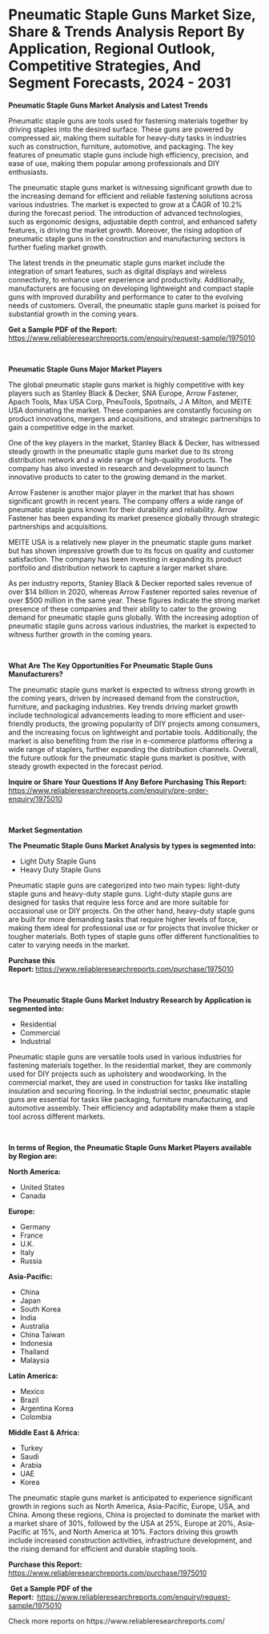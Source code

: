 <p><h1>Pneumatic Staple Guns Market Size, Share & Trends Analysis Report By Application, Regional Outlook, Competitive Strategies, And Segment Forecasts, 2024 - 2031</h1></p><p><strong>Pneumatic Staple Guns Market Analysis and Latest Trends</strong></p>
<p><p>Pneumatic staple guns are tools used for fastening materials together by driving staples into the desired surface. These guns are powered by compressed air, making them suitable for heavy-duty tasks in industries such as construction, furniture, automotive, and packaging. The key features of pneumatic staple guns include high efficiency, precision, and ease of use, making them popular among professionals and DIY enthusiasts.</p><p>The pneumatic staple guns market is witnessing significant growth due to the increasing demand for efficient and reliable fastening solutions across various industries. The market is expected to grow at a CAGR of 10.2% during the forecast period. The introduction of advanced technologies, such as ergonomic designs, adjustable depth control, and enhanced safety features, is driving the market growth. Moreover, the rising adoption of pneumatic staple guns in the construction and manufacturing sectors is further fueling market growth.</p><p>The latest trends in the pneumatic staple guns market include the integration of smart features, such as digital displays and wireless connectivity, to enhance user experience and productivity. Additionally, manufacturers are focusing on developing lightweight and compact staple guns with improved durability and performance to cater to the evolving needs of customers. Overall, the pneumatic staple guns market is poised for substantial growth in the coming years.</p></p>
<p><strong>Get a Sample PDF of the Report:&nbsp;</strong> <a href="https://www.reliableresearchreports.com/enquiry/request-sample/1975010">https://www.reliableresearchreports.com/enquiry/request-sample/1975010</a></p>
<p>&nbsp;</p>
<p><strong>Pneumatic Staple Guns Major Market Players</strong></p>
<p><p>The global pneumatic staple guns market is highly competitive with key players such as Stanley Black & Decker, SNA Europe, Arrow Fastener, Apach Tools, Max USA Corp, PneuTools, Spotnails, J A Milton, and MEITE USA dominating the market. These companies are constantly focusing on product innovations, mergers and acquisitions, and strategic partnerships to gain a competitive edge in the market.</p><p>One of the key players in the market, Stanley Black & Decker, has witnessed steady growth in the pneumatic staple guns market due to its strong distribution network and a wide range of high-quality products. The company has also invested in research and development to launch innovative products to cater to the growing demand in the market.</p><p>Arrow Fastener is another major player in the market that has shown significant growth in recent years. The company offers a wide range of pneumatic staple guns known for their durability and reliability. Arrow Fastener has been expanding its market presence globally through strategic partnerships and acquisitions.</p><p>MEITE USA is a relatively new player in the pneumatic staple guns market but has shown impressive growth due to its focus on quality and customer satisfaction. The company has been investing in expanding its product portfolio and distribution network to capture a larger market share.</p><p>As per industry reports, Stanley Black & Decker reported sales revenue of over $14 billion in 2020, whereas Arrow Fastener reported sales revenue of over $500 million in the same year. These figures indicate the strong market presence of these companies and their ability to cater to the growing demand for pneumatic staple guns globally. With the increasing adoption of pneumatic staple guns across various industries, the market is expected to witness further growth in the coming years.</p></p>
<p>&nbsp;</p>
<p><strong>What Are The Key Opportunities For Pneumatic Staple Guns Manufacturers?</strong></p>
<p><p>The pneumatic staple guns market is expected to witness strong growth in the coming years, driven by increased demand from the construction, furniture, and packaging industries. Key trends driving market growth include technological advancements leading to more efficient and user-friendly products, the growing popularity of DIY projects among consumers, and the increasing focus on lightweight and portable tools. Additionally, the market is also benefiting from the rise in e-commerce platforms offering a wide range of staplers, further expanding the distribution channels. Overall, the future outlook for the pneumatic staple guns market is positive, with steady growth expected in the forecast period.</p></p>
<p><strong>Inquire or Share Your Questions If Any Before Purchasing This Report:</strong> <a href="https://www.reliableresearchreports.com/enquiry/pre-order-enquiry/1975010">https://www.reliableresearchreports.com/enquiry/pre-order-enquiry/1975010</a></p>
<p>&nbsp;</p>
<p><strong>Market Segmentation</strong></p>
<p><strong>The Pneumatic Staple Guns Market Analysis by types is segmented into:</strong></p>
<p><ul><li>Light Duty Staple Guns</li><li>Heavy Duty Staple Guns</li></ul></p>
<p><p>Pneumatic staple guns are categorized into two main types: light-duty staple guns and heavy-duty staple guns. Light-duty staple guns are designed for tasks that require less force and are more suitable for occasional use or DIY projects. On the other hand, heavy-duty staple guns are built for more demanding tasks that require higher levels of force, making them ideal for professional use or for projects that involve thicker or tougher materials. Both types of staple guns offer different functionalities to cater to varying needs in the market.</p></p>
<p><strong>Purchase this Report:&nbsp;</strong><a href="https://www.reliableresearchreports.com/purchase/1975010">https://www.reliableresearchreports.com/purchase/1975010</a></p>
<p>&nbsp;</p>
<p><strong>The Pneumatic Staple Guns Market Industry Research by Application is segmented into:</strong></p>
<p><ul><li>Residential</li><li>Commercial</li><li>Industrial</li></ul></p>
<p><p>Pneumatic staple guns are versatile tools used in various industries for fastening materials together. In the residential market, they are commonly used for DIY projects such as upholstery and woodworking. In the commercial market, they are used in construction for tasks like installing insulation and securing flooring. In the industrial sector, pneumatic staple guns are essential for tasks like packaging, furniture manufacturing, and automotive assembly. Their efficiency and adaptability make them a staple tool across different markets.</p></p>
<p>&nbsp;</p>
<p><strong>In terms of Region, the Pneumatic Staple Guns Market Players available by Region are:</strong></p>
<p>
    <p> <strong> North America: </strong>
        <ul>
            <li>United States</li>
            <li>Canada</li>
        </ul>
        </p> 
    <p> <strong> Europe: </strong>
        <ul>
            <li>Germany</li>
            <li>France</li>
            <li>U.K.</li>
            <li>Italy</li>
            <li>Russia</li>
        </ul>
        </p> 
    <p> <strong> Asia-Pacific: </strong>
        <ul>
            <li>China</li>
            <li>Japan</li>
            <li>South Korea</li>
            <li>India</li>
            <li>Australia</li>
            <li>China Taiwan</li>
            <li>Indonesia</li>
            <li>Thailand</li>
            <li>Malaysia</li>
        </ul>
        </p> 
    <p> <strong> Latin America: </strong>
        <ul>
            <li>Mexico</li>
            <li>Brazil</li>
            <li>Argentina Korea</li>
            <li>Colombia</li>
        </ul>
        </p> 
    <p> <strong> Middle East & Africa: </strong>
        <ul>
            <li>Turkey</li>
            <li>Saudi</li>
            <li>Arabia</li>
            <li>UAE</li>
            <li>Korea</li>
        </ul>
    </p>
    </p>
<p><p>The pneumatic staple guns market is anticipated to experience significant growth in regions such as North America, Asia-Pacific, Europe, USA, and China. Among these regions, China is projected to dominate the market with a market share of 30%, followed by the USA at 25%, Europe at 20%, Asia-Pacific at 15%, and North America at 10%. Factors driving this growth include increased construction activities, infrastructure development, and the rising demand for efficient and durable stapling tools.</p></p>
<p><strong>Purchase this Report: </strong><a href="https://www.reliableresearchreports.com/purchase/1975010">https://www.reliableresearchreports.com/purchase/1975010</a></p>
<p>&nbsp;<strong>Get a Sample PDF of the Report:&nbsp;&nbsp;</strong><a href="https://www.reliableresearchreports.com/enquiry/request-sample/1975010">https://www.reliableresearchreports.com/enquiry/request-sample/1975010</a></p>
<p><strong></strong></p>
<p>Check more reports on https://www.reliableresearchreports.com/</p>